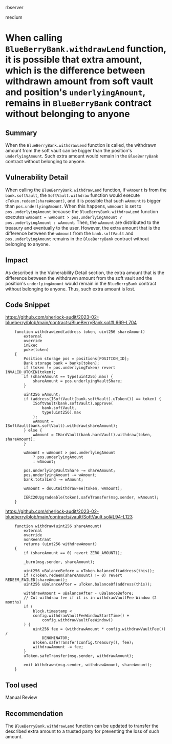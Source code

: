 rbserver

medium

# When calling `BlueBerryBank.withdrawLend` function, it is possible that extra amount, which is the difference between withdrawn amount from soft vault and position's `underlyingAmount`, remains in `BlueBerryBank` contract without belonging to anyone

## Summary
When the `BlueBerryBank.withdrawLend` function is called, the withdrawn amount from the soft vault can be bigger than the position's `underlyingAmount`. Such extra amount would remain in the `BlueBerryBank` contract without belonging to anyone.

## Vulnerability Detail
When calling the `BlueBerryBank.withdrawLend` function, if `wAmount` is from the `bank.softVault`, the `SoftVault.withdraw` function would execute `cToken.redeem(shareAmount)`, and it is possible that such `wAmount` is bigger than `pos.underlyingAmount`. When this happens, `wAmount` is set to `pos.underlyingAmount` because the `BlueBerryBank.withdrawLend` function executes `wAmount = wAmount > pos.underlyingAmount ? pos.underlyingAmount : wAmount`. Then, the `wAmount` are distributed to the treasury and eventually to the user. However, the extra amount that is the difference between the `wAmount` from the `bank.softVault` and `pos.underlyingAmount` remains in the `BlueBerryBank` contract without belonging to anyone.

## Impact
As described in the Vulnerability Detail section, the extra amount that is the difference between the withdrawn amount from the soft vault and the position's `underlyingAmount` would remain in the `BlueBerryBank` contract without belonging to anyone. Thus, such extra amount is lost.

## Code Snippet
https://github.com/sherlock-audit/2023-02-blueberry/blob/main/contracts/BlueBerryBank.sol#L669-L704
```solidity
    function withdrawLend(address token, uint256 shareAmount)
        external
        override
        inExec
        poke(token)
    {
        Position storage pos = positions[POSITION_ID];
        Bank storage bank = banks[token];
        if (token != pos.underlyingToken) revert INVALID_UTOKEN(token);
        if (shareAmount == type(uint256).max) {
            shareAmount = pos.underlyingVaultShare;
        }

        uint256 wAmount;
        if (address(ISoftVault(bank.softVault).uToken()) == token) {
            ISoftVault(bank.softVault).approve(
                bank.softVault,
                type(uint256).max
            );
            wAmount = ISoftVault(bank.softVault).withdraw(shareAmount);
        } else {
            wAmount = IHardVault(bank.hardVault).withdraw(token, shareAmount);
        }

        wAmount = wAmount > pos.underlyingAmount
            ? pos.underlyingAmount
            : wAmount;

        pos.underlyingVaultShare -= shareAmount;
        pos.underlyingAmount -= wAmount;
        bank.totalLend -= wAmount;

        wAmount = doCutWithdrawFee(token, wAmount);

        IERC20Upgradeable(token).safeTransfer(msg.sender, wAmount);
    }
```

https://github.com/sherlock-audit/2023-02-blueberry/blob/main/contracts/vault/SoftVault.sol#L94-L123
```solidity
    function withdraw(uint256 shareAmount)
        external
        override
        nonReentrant
        returns (uint256 withdrawAmount)
    {
        if (shareAmount == 0) revert ZERO_AMOUNT();

        _burn(msg.sender, shareAmount);

        uint256 uBalanceBefore = uToken.balanceOf(address(this));
        if (cToken.redeem(shareAmount) != 0) revert REDEEM_FAILED(shareAmount);
        uint256 uBalanceAfter = uToken.balanceOf(address(this));

        withdrawAmount = uBalanceAfter - uBalanceBefore;
        // Cut withdraw fee if it is in withdrawVaultFee Window (2 months)
        if (
            block.timestamp <
            config.withdrawVaultFeeWindowStartTime() +
                config.withdrawVaultFeeWindow()
        ) {
            uint256 fee = (withdrawAmount * config.withdrawVaultFee()) /
                DENOMINATOR;
            uToken.safeTransfer(config.treasury(), fee);
            withdrawAmount -= fee;
        }
        uToken.safeTransfer(msg.sender, withdrawAmount);

        emit Withdrawn(msg.sender, withdrawAmount, shareAmount);
    }
```

## Tool used

Manual Review

## Recommendation
The `BlueBerryBank.withdrawLend` function can be updated to transfer the described extra amount to a trusted party for preventing the loss of such amount.